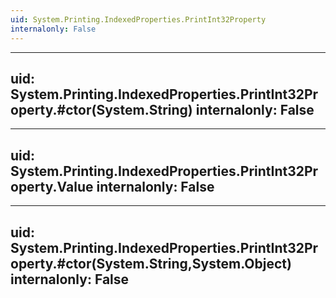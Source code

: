 ```yaml
---
uid: System.Printing.IndexedProperties.PrintInt32Property
internalonly: False
---
```


---
uid: System.Printing.IndexedProperties.PrintInt32Property.#ctor(System.String)
internalonly: False
---

---
uid: System.Printing.IndexedProperties.PrintInt32Property.Value
internalonly: False
---

---
uid: System.Printing.IndexedProperties.PrintInt32Property.#ctor(System.String,System.Object)
internalonly: False
---
